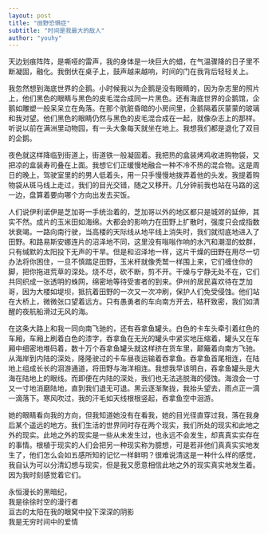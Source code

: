 ```yaml
---
layout: post
title: "田野恐惧症"
subtitle: "时间是我最大的敌人"
author: "youhy"
---
```


天边划痕阵阵，是嘶哑的雷声，我的身体是一块巨大的蜡，在气温骤降的日子里不断凝固，融化。我倒伏在桌子上，鼓声越来越响，时间的门在我背后轻轻关上。

我忽然想到海底世界的企鹅。小时候我以为企鹅是没有眼睛的，因为杂志里的照片上，他们黑色的眼睛与黑色的皮毛混合成同一片黑色。还有海底世界的企鹅馆，企鹅如雕塑一般呆呆立在角落。在那个肮脏昏暗的小房间里，企鹅隔着灰蒙蒙的玻璃和我对望。他们黑色的眼睛仍然与黑色的皮毛混合成在一起，就像杂志上的那样。听说以前在满洲里动物园，有一头大象每天就坐在地上。我想我们都是退化了双目的企鹅。

夜色就这样降临到街道上，街道铁一般凝固着。我把热的盒装烤鸡收进购物袋，又把凉的盒装寿司叠在上面。我想它们正缓慢地融合一种不冷不热的混合物。这是周日的晚上，驾驶室里的的男人低着头，用一只手慢慢地拨弄着他的头发。我提着购物袋从斑马线上走过，我们的目光交错，随之又移开。几分钟前我也站在马路的这一边，盘算着要向哪个方向出发去买饭。

人们说伊利诺伊是芝加哥一手统治着的，芝加哥以外的地区都只是城郊的延伸，其实不然。成片的玉米田如海绵。大都会的影响力在田野上扩散时，强度只会成指数状衰竭。一路向南行驶，当高楼的天际线从地平线上消失时，我们就彻底地进入了田野。和路易斯安娜连片的沼泽地不同，这里没有嗡嗡作响的水汽和潮湿的蚊群，只有缄默的太阳投下无声的干旱。但是和沼泽地一样，这片干燥的田野在用尽一切办法将你困住，一旦不慎踏足田野，玉米杆就像秃鹫一样围上来，它们缠住你的脚，把你拖进荒草的深处。烧不尽，砍不断，剪不开。干燥与宁静无处不在，它们共同织成一张透明的蛛网，绵密地等待受害者的到来。伊州的居民喜欢待在芝加哥，因为大楼如堤坝，抵抗着田野的一次又一次冲刷，保护人们免受侵蚀。他们站在大桥上，微微张口望着远方。只有愚勇者的车向南方开去，秸秆致密，我们如清醒的夜航船滑过无风的海。

在这条大路上和我一同向南飞驰的，还有吞拿鱼罐头。白色的卡车头牵引着红色的车厢，车厢上刷着白色的漆字，吞拿鱼在无光的罐头中紧实地压缩着，罐头又在车厢中细密地堆码着，数十万个吞拿鱼罐头就这样挤在货车里，颠簸着向南方飞驰。从海岸到内陆的深处，隆隆驶过的卡车昼夜运输着吞拿鱼。吞拿鱼首尾相连，在陆地上组成长长的洄游通道，将田野与海洋相连。我想我早该明白，吞拿鱼罐头是大海在陆地上的眼线。而即便在内陆的深处，我们也无法逃脱海的侵蚀。海浪会一寸又一寸地消磨陆地，直到我们退无可退。黑云逐渐聚拢，我抬头望去，雨点正一滴一滴落下。寒风吹过，我的汗毛如天线根根竖起，吞拿鱼空中洄游。

她的眼睛看向我的方向，但我知道她没有在看我，她的目光径直穿过我，落在我身后某个遥远的地方。我们生活的世界同时存在两个现实，我们所处的现实和此地之外的现实。此地之外的现实是一些从未发生过，也永远不会发生，却真真实实存在的事情。根植于现实的人们会把另一种现实称为臆想，可是若非他们真真实实地发生了，他们怎么会如五感所知的记忆一样鲜明？很难说清这是一种什么样的感觉，我自认为可以分清幻想与现实，但是我又愿意相信此地之外的现实真实地发生着。因为我时刻感觉着它们。

永恒漫长的黑暗纪，<br>
我是徐徐时空的漫行者<br>
亘古的太阳在我的眼窝中投下深深的阴影<br>
我是无穷时间中的爱情<br>
